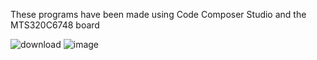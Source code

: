 These programs have been made using Code Composer Studio and the MTS320C6748 board

![download](https://github.com/user-attachments/assets/a6069c64-d85e-48b3-bcbd-4f3394cee621)
![image](https://github.com/user-attachments/assets/04874d86-df51-47b2-ae61-134cfb01dd27)
